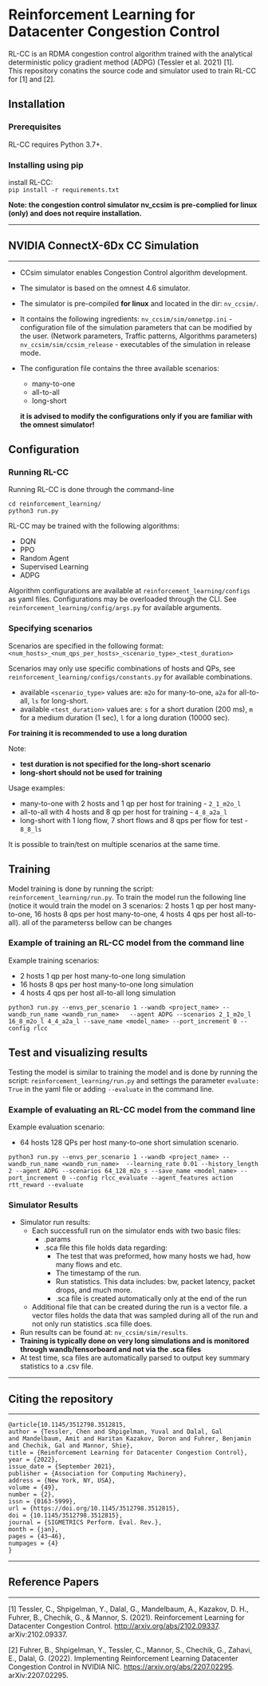 # Reinforcement Learning for Datacenter Congestion Control
RL-CC is an RDMA congestion control algorithm trained with the analytical deterministic policy gradient method (ADPG) (Tessler et al. 2021) [1].  
This repository conatins the source code and simulator used to train RL-CC for [1] and [2]. 

## Installation

### Prerequisites
RL-CC requires Python 3.7+.  
### Installing using pip
install RL-CC:  
```pip install -r requirements.txt```

**Note: the congestion control simulator nv_ccsim is pre-complied for linux (only) and does not require installation.**

--------------------------------------------------
## NVIDIA ConnectX-6Dx CC Simulation
--------------------------------------------------

* CCsim simulator enables Congestion Control algorithm development.
* The simulator is based on the omnest 4.6 simulator.
* The simulator is pre-compiled **for linux** and located in the dir: `nv_ccsim/`. 
* It contains the following ingredients:
		`nv_ccsim/sim/omnetpp.ini` - configuration file of the simulation parameters that can be
			          modified by the user. (Network parameters, Traffic patterns, 
                                  Algorithms parameters)
		`nv_ccsim/sim/ccsim_release` - executables of the simulation in release mode.

* The configuration file contains the three available scenarios:
    - many-to-one
    - all-to-all
    - long-short

    **it is advised to modify the configurations only if you are familiar with the omnest simulator!**
 
## Configuration
### Running RL-CC
Running RL-CC is done through the command-line
```
cd reinforcement_learning/
python3 run.py
```
RL-CC may be trained with the following algorithms:
- DQN
- PPO
- Random Agent
- Supervised Learning
- ADPG

Algorithm configurations are available at `reinforcement_learning/configs` as yaml files.
Configurations may be overloaded through the CLI. See `reinforcement_learning/config/args.py` for available arguments.

### Specifying scenarios
Scenarios are specified in the following format: `<num_hosts>_<num_qps_per_hosts>_<scenario_type>_<test_duration>`

Scenarios may only use specific combinations of hosts and QPs, see `reinforcement_learning/configs/constants.py` for available combinations. 
* available `<scenario_type>` values are: `m2o` for many-to-one, `a2a` for all-to-all, `ls` for long-short.
* available `<test_duration>` values are: `s` for a short duration (200 ms), `m` for a medium duration (1 sec), `l` for a long duration (10000 sec).

**For training it is recommended to use a long duration**

Note: 
* **test duration is not specified for the long-short scenario**
* **long-short should not be used for training** 

Usage examples: 
- many-to-one with 2 hosts and 1 qp per host for training - `2_1_m2o_l` 
- all-to-all with 4 hosts and 8 qp per host for training - `4_8_a2a_l`
- long-short with  1 long flow, 7 short flows and 8 qps per flow for test - `8_8_ls`

It is possible to train/test on multiple scenarios at the same time.


## Training
Model training is done by running the script: `reinforcement_learning/run.py`.
To train the model run the following line (notice it would train the model on 3 scenarios: 2 hosts 1 qp per host many-to-one, 16 hosts 8 qps per host many-to-one, 4 hosts 4 qps per host all-to-all). all of the parameterss bellow can be changes

### Example of training an RL-CC model from the command line
Example training scenarios:
- 2 hosts 1 qp per host many-to-one long simulation
- 16 hosts 8 qps per host many-to-one long simulation
- 4 hosts 4 qps per host all-to-all long simulation
```
python3 run.py --envs_per_scenario 1 --wandb <project_name> --wandb_run_name <wandb_run_name>   --agent ADPG --scenarios 2_1_m2o_l 16_8_m2o_l 4_4_a2a_l --save_name <model_name> --port_increment 0 --config rlcc
```

## Test and visualizing results
Testing the model is similar to training the model and is done by running the script:  `reinforcement_learning/run.py` and settings the parameter `evaluate: True` in the yaml file or adding `--evaluate` in the command line. 

### Example of evaluating an RL-CC model from the command line 
Example evaluation scenario: 
- 64 hosts 128 QPs per host many-to-one short simulation scenario.
```
python3 run.py --envs_per_scenario 1 --wandb <project_name> --wandb_run_name <wandb_run_name>  --learning_rate 0.01 --history_length 2 --agent ADPG --scenarios 64_128_m2o_s --save_name <model_name> --port_increment 0 --config rlcc_evaluate --agent_features action rtt_reward --evaluate
```

### Simulator Results

* Simulator run results:
    * Each successfull run on the simulator ends with two basic files:
        * .params
        * .sca file this file holds data regarding:
            * The test that was preformed, how many hosts we had, how many flows and etc.
            * The timestamp of the run.
            * Run statistics. This data includes: bw, packet latency, packet drops, and much more. 
            * .sca file is created automatically only at the end of the run
    * Additional file that can be created during the run is a vector file. a vector files holds the data that was sampled during all of the run and not only run statistics .sca fille does.
* Run results can be found at: `nv_ccsim/sim/results`.
* **Training is typically done on very long simulations and is monitored through wandb/tensorboard and not via the .sca files**
* At test time, sca files are automatically parsed to output key summary statistics to a .csv file.
--------------------------------------------------
## Citing the repository
--------------------------------------------------
```
@article{10.1145/3512798.3512815,
author = {Tessler, Chen and Shpigelman, Yuval and Dalal, Gal  
and Mandelbaum, Amit and Haritan Kazakov, Doron and Fuhrer, Benjamin   
and Chechik, Gal and Mannor, Shie},
title = {Reinforcement Learning for Datacenter Congestion Control},
year = {2022},
issue_date = {September 2021},
publisher = {Association for Computing Machinery},
address = {New York, NY, USA},
volume = {49},
number = {2},
issn = {0163-5999},
url = {https://doi.org/10.1145/3512798.3512815},
doi = {10.1145/3512798.3512815},
journal = {SIGMETRICS Perform. Eval. Rev.},
month = {jan},
pages = {43–46},
numpages = {4}
}
```
--------------------------------------------------
## Reference Papers
--------------------------------------------------
[1] Tessler, C., Shpigelman, Y., Dalal, G., Mandelbaum, A., Kazakov, D. H., Fuhrer, B., Chechik, G., & Mannor, S. (2021). Reinforcement Learning for Datacenter Congestion Control. http://arxiv.org/abs/2102.09337. arXiv:2102.09337.  

[2] Fuhrer, B., Shpigelman, Y., Tessler, C., Mannor, S., Chechik, G., Zahavi, E., Dalal, G. (2022). Implementing Reinforcement Learning Datacenter Congestion Control in NVIDIA NIC. https://arxiv.org/abs/2207.02295. 	arXiv:2207.02295.


<!-- Vector files takes a lot of memory space (~7GB per file).

To define if the run will have vectors file output or not we use the configuration set in the relevant ccsim.ini file (located in ./simulator/sim/ccsim.ini). For example to run our algo without vectors we will config the run to be Config RL_ShortSimult_ManyToOne and with vectors we will define the run to be Config  RL_ShortSimult_ManyToOne_Vectors. While runing the code from python we will config the run using the relevant configuration file located in ./config -->

<!-- # TO DOs -->
<!-- * Write advanced simulator usage (vector files, explain .ini file (or maybe we shouldn't)) -->
<!-- * test and train other algos than RL-CC -->